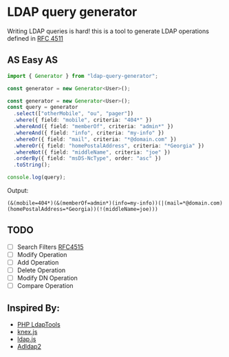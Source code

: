 # LDAP query generator

Writing LDAP queries is hard!
this is a tool to generate LDAP operations defined in [RFC 4511](https://tools.ietf.org/html/rfc4511)

## AS Easy AS

```ts
import { Generator } from "ldap-query-generator";

const generator = new Generator<User>();

const generator = new Generator<User>();
const query = generator
  .select(["otherMobile", "ou", "pager"])
  .where({ field: "mobile", criteria: "404*" })
  .whereAnd({ field: "memberOf", criteria: "admin*" })
  .whereAnd({ field: "info", criteria: "my-info" })
  .whereOr({ field: "mail", criteria: "*@domain.com" })
  .whereOr({ field: "homePostalAddress", criteria: "*Georgia" })
  .whereNot({ field: "middleName", criteria: "joe" })
  .orderBy({ field: "msDS-NcType", order: "asc" })
  .toString();

console.log(query);
```

Output:

```
(&(mobile=404*)(&(memberOf=admin*)(info=my-info))(|(mail=*@domain.com)(homePostalAddress=*Georgia))(!(middleName=joe)))
```

## TODO

- [ ] Search Filters [RFC4515](https://tools.ietf.org/html/rfc4515)
- [ ] Modify Operation
- [ ] Add Operation
- [ ] Delete Operation
- [ ] Modify DN Operation
- [ ] Compare Operation

## Inspired By:

- [PHP LdapTools](http://www.phpldaptools.com/tutorials/Building-LDAP-Queries/)
- [knex.js](http://knexjs.org/)
- [ldap.js](http://ldapjs.org/filters.html)
- [Adldap2](https://github.com/Adldap2/Adldap2)
